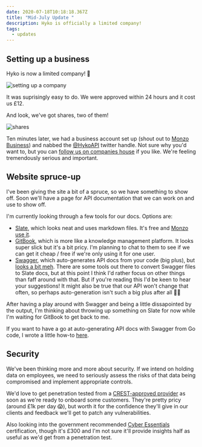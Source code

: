 ```yaml
---
date: 2020-07-18T10:18:18.367Z
title: "Mid-July Update "
description: Hyko is officially a limited company!
tags:
  - updates
---
```

## Setting up a business

Hyko is now a limited company! 🎉

![setting up a company](https://i.imgur.com/XJEk5QU.png)

It was suprisingly easy to do. We were approved within 24 hours and it cost us £12. 

And look, we've got shares, two of them!

![shares](https://i.imgur.com/GbQMIqG.png)

Ten minutes later, we had a business account set up (shout out to [Monzo Business](https://monzo.com/i/business)) and nabbed the [@HykoAPI](https://twitter.com/hykoapi) twitter handle. Not sure why you'd want to, but you can [follow us on companies house](https://beta.companieshouse.gov.uk/company/12747365) if you like. We're feeling tremendously serious and important. 

## Website spruce-up

I've been giving the site a bit of a spruce, so we have something to show off. Soon we'll have a page for API documentation that we can work on and use to show off. 

I'm currently looking through a few tools for our docs. Options are:

- [Slate](https://github.com/slatedocs/slate), which looks neat and uses markdown files. It's free and [Monzo use it](https://docs.monzo.com/).
- [GitBook](https://www.gitbook.com/), which is more like a knowledge management platform. It looks super slick but it's a bit pricy. I'm planning to chat to them to see if we can get it cheap / free if we're only using it for one user.
- [Swagger](https://swagger.io/), which auto-generates API docs from your code (big plus), but [looks a bit meh](https://swagger.io/tools/swagger-ui/). There are some tools out there to convert Swagger files to Slate docs, but at this point I think I'd rather focus on other things than faff around with that. But if you're reading this I'd be keen to hear your suggestions! It might also be true that our API won't change that often, so perhaps auto-generation isn't such a big plus after all 🤷‍♂️

After having a play around with Swagger and being a little dissapointed by the output, I'm thinking about throwing up something on Slate for now while I'm waiting for GitBook to get back to me. 

If you want to have a go at auto-generating API docs with Swagger from Go code, I wrote a little how-to [here](https://hyko.uk/blog/swagger-with-go-walkthrough/).

## Security

We've been thinking more and more about security. If we intend on holding data on employees, we need to seriously assess the risks of that data being compromised and implement appropriate controls.

We'd love to get penetration tested from a [CREST-approved provider](crest-approved.org) as soon as we're ready to onboard some customers. They're pretty pricy (around £1k per day 😱), but worth it for the confidence they'll give in our clients and feedback we'll get to patch any vulnerabilities.

Also looking into the government recommended [Cyber Essentials](https://www.ncsc.gov.uk/cyberessentials/overview) certification, though it's £300 and I'm not sure it'll provide insights half as useful as we'd get from a penetration test. 

